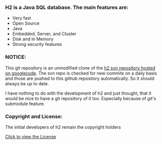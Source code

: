 ### H2 is a Java SQL database. The main features are:

-    Very fast
-    Open Source
-    Java
-    Embedded, Server, and Cluster
-    Disk and In Memory
-    Strong security features

### NOTICE:

This git repository is an unmodified clone of the [h2 svn repository
hosted on googlecode](http://code.google.com/p/h2database/). The svn repo
is checked for new commits on a daily basis and those are pushed to this
github repository automatically. So it should always be up to date. 

I have nothing to do with the development of h2 and just thought, that it
would be nice to have a git repository of it too. Especially because of
git's submodule feature.

### Copyright and License:

The initial developers of h2 remain the copyright holders

[Click to view the License](http://www.h2database.com/html/license.html#h2_license)
